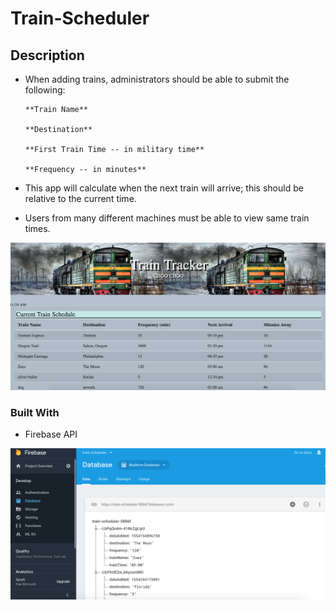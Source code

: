 # Train-Scheduler

## Description

* When adding trains, administrators should be able to submit the following:

      **Train Name**

      **Destination**

      **First Train Time -- in military time**

      **Frequency -- in minutes**

* This app will calculate when the next train will arrive; this should be relative to the current time.

* Users from many different machines must be able to view same train times.

![Website Screenshot](assets/images/trainscheduler.png)

### Built With

* Firebase API

![Firebase Screenshot](assets/images/trainfirebase.png)
